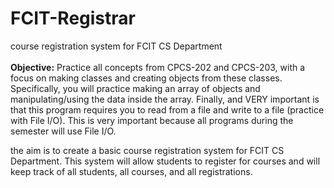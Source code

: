 # FCIT-Registrar
course registration system for FCIT CS Department <br><br>
<b>Objective:</b> 
Practice all concepts from CPCS-202 and CPCS-203, with a focus on making classes and creating objects from these classes. Specifically, you will practice making an array of objects and manipulating/using the data inside the array. Finally, and VERY important is that this program requires you to read from a file and write to a file (practice with File I/O). This is very important because all programs during the semester will use File I/O.


the aim is to create a basic course registration system for FCIT CS Department. This system will allow students to register for courses and will keep track of all students, all courses, and all registrations. 
